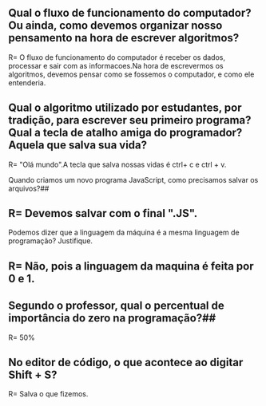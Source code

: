 ## Qual o fluxo de funcionamento do computador? Ou ainda, como devemos organizar nosso pensamento na hora de escrever algoritmos? ##

 R= O fluxo de funcionamento do computador é receber os dados, processar e sair com as informacoes.Na hora de escrevermos os algoritmos, devemos pensar como se fossemos o computador, e como ele entenderia.

## Qual o algoritmo utilizado por estudantes, por tradição, para escrever seu primeiro programa?Qual a tecla de atalho amiga do programador? Aquela que salva sua vida? ##
 R= "Olá mundo".A tecla que salva nossas vidas é  ctrl+ c e ctrl + v. 

 Quando criamos um novo programa JavaScript, como precisamos salvar os arquivos?##
## R= Devemos salvar com o final ".JS". 

Podemos dizer que a linguagem da máquina é a mesma linguagem de programação? Justifique.
## R= Não, pois a linguagem da maquina é feita por 0 e 1. 

## Segundo o professor, qual o percentual de importância do zero na programação?##
R= 50%


## No editor de código, o que acontece ao digitar Shift + S? ##
 R= Salva o que fizemos. 
